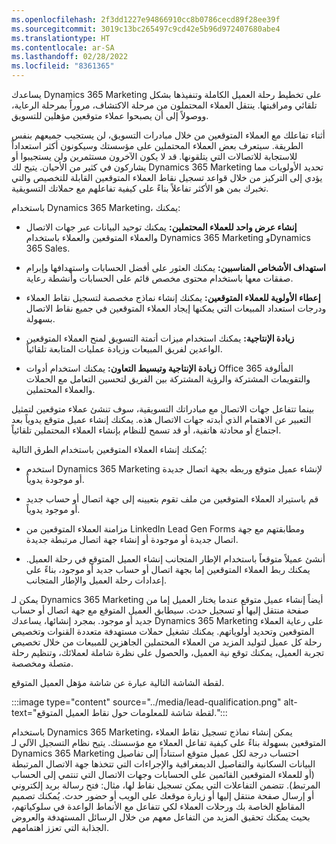 ```yaml
---
ms.openlocfilehash: 2f3dd1227e94866910cc8b0786cecd89f28ee39f
ms.sourcegitcommit: 3019c13bc265497c9cd42e5b96d972407680abe4
ms.translationtype: HT
ms.contentlocale: ar-SA
ms.lasthandoff: 02/28/2022
ms.locfileid: "8361365"
---
```

يساعدك Dynamics 365 Marketing على تخطيط رحلة العميل الكاملة وتنفيذها بشكل تلقائي ومراقبتها. ينتقل العملاء المحتملون من مرحلة الاكتشاف، مروراً بمرحلة الرعاية، ووصولاً إلى أن يصبحوا عملاء متوقعين مؤهلين للتسويق.

أثناء تفاعلك مع العملاء المتوقعين من خلال مبادرات التسويق، لن يستجيب جميعهم بنفس الطريقة. سيتعرف بعض العملاء المحتملين على مؤسستك وسيكونون أكثر استعداداً للاستجابة للاتصالات التي يتلقونها. قد لا يكون الآخرون مستثمرين ولن يستجيبوا أو يشاركون في كثير من الأحيان. يتيح لك Dynamics 365 Marketing تحديد الأولويات مما يؤدي إلى التركيز من خلال قواعد تسجيل نقاط العملاء المتوقعين القابلة للتخصيص والتي تخبرك بمن هو الأكثر تفاعلاً بناءً على كيفية تفاعلهم مع حملاتك التسويقية.

باستخدام Dynamics 365 Marketing، يمكنك:

- **إنشاء عرض واحد للعملاء المحتملين:** يمكنك توحيد البيانات عبر جهات الاتصال والعملاء المتوقعين والعملاء باستخدام Dynamics 365 Marketing وDynamics 365 Sales.

- **استهداف الأشخاص المناسبين:** يمكنك العثور على أفضل الحسابات واستهدافها وإبرام صفقات معها باستخدام محتوى مخصص قائم على الحسابات وأنشطة رعاية.

- **إعطاء الأولوية للعملاء المتوقعين:** يمكنك إنشاء نماذج مخصصة لتسجيل نقاط العملاء ودرجات استعداد المبيعات التي يمكنها إيجاد العملاء المتوقعين في جميع نقاط الاتصال بسهولة.

- **زيادة الإنتاجية:** يمكنك استخدام ميزات أتمتة التسويق لمنح العملاء المتوقعين الواعدين لفريق المبيعات وزيادة عمليات المتابعة تلقائياً.

- **زيادة الإنتاجية وتبسيط التعاون:** يمكنك استخدام أدوات Office 365 المألوفة والتقويمات المشتركة والرؤية المشتركة بين الفريق لتحسين التعامل مع الحملات والعملاء المحتملين.


بينما تتفاعل جهات الاتصال مع مبادراتك التسويقية، سوف تنشئ عملاء متوقعين لتمثيل التعبير عن الاهتمام الذي أبدته جهات الاتصال هذه. يمكنك إنشاء عميل متوقع يدوياً بعد اجتماع أو محادثة هاتفية، أو قد تسمح للنظام بإنشاء العملاء المحتملين تلقائياً. 

يُمكنك إنشاء العملاء المتوقعين باستخدام الطرق التالية:


- استخدم Dynamics 365 Marketing لإنشاء عميل متوقع وربطه بجهة اتصال جديدة أو موجودة يدوياً.

- قم باستيراد العملاء المتوقعين من ملف تقوم بتعيينه إلى جهة اتصال أو حساب جديد أو موجود يدوياً.

- مزامنة العملاء المتوقعين من LinkedIn Lead Gen Forms ومطابقتهم مع جهة اتصال جديدة أو موجودة أو إنشاء جهة اتصال مرتبطة جديدة.

- أنشئ عميلاً متوقعاً باستخدام الإطار المتجانب إنشاء العميل المتوقع في رحلة العميل. يمكنك ربط العملاء المتوقعين إما بجهة اتصال أو حساب جديد أو موجود، بناءً على إعدادات رحلة العميل والإطار المتجانب.

 

يمكن لـ Dynamics 365 Marketing أيضاً إنشاء عميل متوقع عندما يختار العميل إما من صفحة منتقل إليها أو تسجيل حدث. سيطابق العميل المتوقع مع جهة اتصال أو حساب جديد أو موجود. بمجرد إنشائها، يساعدك Dynamics 365 Marketing على رعاية العملاء المتوقعين وتحديد أولوياتهم. يمكنك تشغيل حملات مستهدفة متعددة القنوات وتخصيص رحلة كل عميل لتوليد المزيد من العملاء المحتملين الجاهزين للمبيعات من خلال تخصيص تجربة العميل، يمكنك توقع نية العميل، والحصول على نظرة شاملة لعملائك، وتنظيم رحلة متصلة ومخصصة.

لقطة الشاشة التالية عبارة عن شاشة مؤهل العميل المتوقع.

:::image type="content" source="../media/lead-qualification.png" alt-text="لقطة شاشة للمعلومات حول نقاط العميل المتوقع.":::

باستخدام Dynamics 365 Marketing، يمكن إنشاء نماذج تسجيل نقاط العملاء المتوقعين بسهولة بناءً على كيفية تفاعل العملاء مع مؤسستك. يتيح نظام التسجيل الآلي لـ Dynamics 365 Marketing احتساب درجة لكل عميل متوقع استناداً إلى تفاصيل البيانات السكانية والتفاصيل الديمغرافية والإجراءات التي تتخذها جهة الاتصال المرتبطة (أو للعملاء المتوقعين القائمين على الحسابات وجهات الاتصال التي تنتمي إلى الحساب المرتبط). تتضمن التفاعلات التي يمكن تسجيل نقاط لها، مثال: فتح رسالة بريد إلكتروني أو إرسال صفحة منتقل إليها أو زيارة موقعك على الويب أو حضور حدث. يُمكنك تصميم المقاطع الخاصة بك ورحلات العملاء لكي تتفاعل مع الأنماط الواعدة في سلوكياتهم، بحيث يمكنك تحقيق المزيد من التفاعل معهم من خلال الرسائل المستهدفة والعروض الجذابة التي تعزز اهتمامهم.
